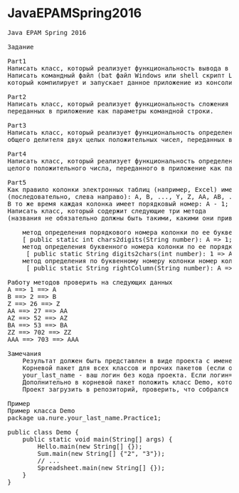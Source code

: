 # JavaEPAMSpring2016
<pre>Java EPAM Spring 2016

Задание 

Part1
Написать класс, который реализует функциональность вывода в консоль строки "Hello, World". 
Написать командный файл (bat файл Windows или shell скрипт Linux), 
который компилирует и запускает данное приложение из консоли. Командный файл сохранить в каталоге src Eclipse-проекта.

Part2
Написать класс, который реализует функциональность сложения двух чисел, 
переданных в приложение как параметры командной строки.

Part3
Написать класс, который реализует функциональность определения наибольшего 
общего делителя двух целых положительных чисел, переданных в приложение как параметры командной строки.

Part4
Написать класс, который реализует функциональность определения суммы цифры 
целого положительного числа, переданного в приложение как параметр командной строки.

Part5
Как правило колонки электронных таблиц (например, Excel) имеют буквенную нумерацию в виде больших букв латинского алфавита
(последовательно, слева направо): A, B, ..., Y, Z, AA, AB, ..., AY, AZ, BA, BB, ... и т.д. 
В то же время каждая колонка имеет порядковый номер: A - 1; B - 2; ... ; Y - 25; Z - 26; AA - 27; AB - 28; ... и т.д. 
Написать класс, который содержит следующие три метода
(названия не обязательно должны быть такими, какими они приведены ниже):

    метод определения порядкового номера колонки по ее буквенному номеру
    [ public static int chars2digits(String number): A => 1; B => 2; ...; Z => 26; AA => 27; AB => 28; ... ];
    метод определения буквенного номера колонки по ее порядковому номеру
     [ public static String digits2chars(int number): 1 => A; 2 => B; ...; 26 => Z; 27 ==> AA; 28 ==> AB; ... ];
    метод определения по буквенному номеру колонки номер колонки, которая находится справа от данной
     [ public static String rightColumn(String number): A => B; B => C; ...; Y => Z; Z => AA; AA => AB; ...].
     
Работу методов проверить на следующих данных
A ==> 1 ==> A
B ==> 2 ==> B
Z ==> 26 ==> Z
AA ==> 27 ==> AA
AZ ==> 52 ==> AZ
BA ==> 53 ==> BA
ZZ ==> 702 ==> ZZ
AAA ==> 703 ==> AAA

Замечания
    Результат должен быть представлен в виде проекта с именем Practice1.
    Корневой пакет для всех классов и прочих пакетов (если они потребуются): ua.nure.your_last_name.Practice1, где
    your_last_name - ваш логин без кода проекта. Если логин=ivanovjti, то your_last_name=ivanov.
    Дополнительно в корневой пакет положить класс Demo, который демонстриует работу всех 5 подзадач.
    Проект загрузить в репозиторий, проверить, что собрался в Jenkins, оптимизировать метрики в Sonar.

Пример
Пример класса Demo
package ua.nure.your_last_name.Practice1;
 
public class Demo {
    public static void main(String[] args) {
        Hello.main(new String[] {});
        Sum.main(new String[] {"2", "3"});
        // ...
        Spreadsheet.main(new String[] {});
    }
}
</pre>

